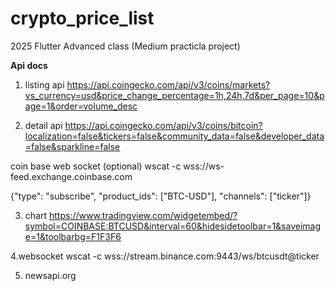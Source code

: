 # crypto_price_list

2025 Flutter Advanced class (Medium practicla project)

<b>Api docs</b>

1. listing api
https://api.coingecko.com/api/v3/coins/markets?vs_currency=usd&price_change_percentage=1h,24h,7d&per_page=10&page=1&order=volume_desc

2. detail api
https://api.coingecko.com/api/v3/coins/bitcoin?localization=false&tickers=false&community_data=false&developer_data=false&sparkline=false

coin base web socket (optional)
wscat -c wss://ws-feed.exchange.coinbase.com

{"type": "subscribe", "product_ids": ["BTC-USD"], "channels": ["ticker"]}

3. chart
https://www.tradingview.com/widgetembed/?symbol=COINBASE:BTCUSD&interval=60&hidesidetoolbar=1&saveimage=1&toolbarbg=F1F3F6

4.websocket
wscat -c wss://stream.binance.com:9443/ws/btcusdt@ticker

5. newsapi.org
